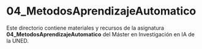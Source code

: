 ﻿# 04_MetodosAprendizajeAutomatico

Este directorio contiene materiales y recursos de la asignatura **04_MetodosAprendizajeAutomatico** del Máster en Investigación en IA de la UNED.

